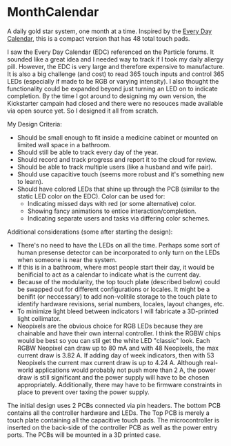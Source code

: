 # MonthCalendar
A daily gold star system, one month at a time. Inspired by the [Every Day Calendar](https://www.kickstarter.com/projects/simonegiertz/the-every-day-calendar), this is a compact version that has 48 total touch pads.

I saw the Every Day Calendar (EDC) referenced on the Particle forums. It sounded like a great idea and I needed way to track if I took my daily allergy pill. However, the EDC is very large and therefore expensive to manufacture. It is also a big challenge (and cost) to read 365 touch inputs and control 365 LEDs (especially if made to be RGB or varying intensity). I also thought the functionality could be expanded beyond just turning an LED on to indicate completion. By the time I got around to designing my own version, the Kickstarter campain had closed and there were no resouces made available via open source yet. So I designed it all from scratch.

My Design Criteria:
- Should be small enough to fit inside a medicine cabinet or mounted on limited wall space in a bathroom.
- Should still be able to track every day of the year.
- Should record and track progress and report it to the cloud for review.
- Should be able to track multiple users (like a husband and wife pair).
- Should use capacitive touch (seems more robust and it's something new to learn).
- Should have colored LEDs that shine up through the PCB (similar to the static LED color on the EDC). Color can be used for:
  - Indicating missed days with red (or some alternative) color.
  - Showing fancy animations to entice interaction/completion.
  - Indicating separate users and tasks via differing color schemes.

Additional considerations (some after starting the design):
- There's no need to have the LEDs on all the time. Perhaps some sort of human presense detector can be incorporated to only turn on the LEDs when someone is near the system.
- If this is in a bathroom, where most people start their day, it would be benificial to act as a calendar to indicate what is the current day.
- Because of the modularity, the top touch plate (described below) could be swapped out for different configurations or locales. It might be a benifit (or neccessary) to add non-volitile storage to the touch plate to identify hardware revisions, serial numbers, locales, layout changes, etc.
- To minimize light bleed between indicators I will fabricate a 3D-printed light collimator.
- Neopixels are the obvious choice for RGB LEDs because they are chainable and have their own internal controller. I think the RGBW chips would be best so you can stil get the white LED "classic" look. Each RGBW Neopixel can draw up to 80 mA and with 48 Neopixels, the max current draw is 3.82 A. If adding day of week indicators, then with 53 Neopixels the current max current draw is up to 4.24 A. Although real-world applications would probably not push more than 2 A, the power draw is still significant and the power supply will have to be chosen appropriately. Additionally, there may have to be firmware constraints in place to prevent over taxing the power supply.

The initial design uses 2 PCBs connected via pin headers. The bottom PCB contains all the controller hardware and LEDs. The Top PCB is merely a touch plate containing all the capacitive touch pads. The microcontroller is inserted on the back-side of the controller PCB as well as the power entry ports. The PCBs will be mounted in a 3D printed case. 



